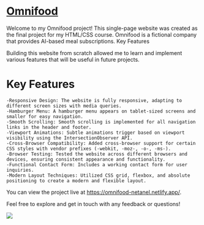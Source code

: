# <a href="https://0mnif00d.netlify.app" target="_blank">Omnifood</a>

Welcome to my Omnifood project! This single-page website was created as the final project for my HTML/CSS course. Omnifood is a fictional company that provides AI-based meal subscriptions.
Key Features

Building this website from scratch allowed me to learn and implement various features that will be useful in future projects.

# Key Features
    -Responsive Design: The website is fully responsive, adapting to different screen sizes with media queries.
    -Hamburger Menu: A hamburger menu appears on tablet-sized screens and smaller for easy navigation.
    -Smooth Scrolling: Smooth scrolling is implemented for all navigation links in the header and footer.
    -Viewport Animations: Subtle animations trigger based on viewport visibility using the IntersectionObserver API.
    -Cross-Browser Compatibility: Added cross-browser support for certain CSS styles with vendor prefixes (-webkit, -moz-, -o-, -ms-).
    -Browser Testing: Tested the website across different browsers and devices, ensuring consistent appearance and functionality.
    -Functional Contact Form: Includes a working contact form for user inquiries.
    -Modern Layout Techniques: Utilized CSS grid, flexbox, and absolute positioning to create a modern and flexible layout.

You can view the project live at https://omnifood-netanel.netlify.app/.

Feel free to explore and get in touch with any feedback or questions!

<a href="https://saber-mohamed.netlify.app" target="_blank">
<img src="./screenShoot.png" style="max-width:100%;"></a>
